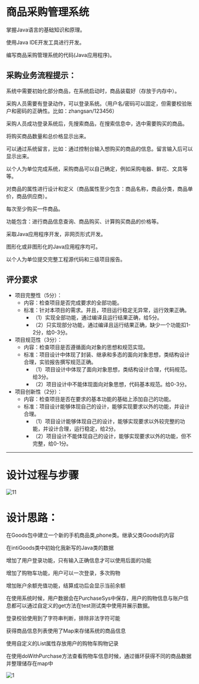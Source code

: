 # 商品采购管理系统


掌握Java语言的基础知识和原理。

使用Java IDE开发工具进行开发。

编写商品采购管理系统的代码(Java应用程序)。


## 采购业务流程提示：     
系统中需要初始化部分商品，在系统启动时，商品装载好（存放于内存中）。

采购人员需要有登录动作，可以登录系统。（用户名/密码可以固定，但需要校验账户和密码的正确性。比如：zhangsan/123456）

采购人员成功登录系统后，先搜索商品，在搜索信息中，选中需要购买的商品。

将购买商品数量和总价格显示出来。

可以通过系统留言，比如：通过控制台输入想购买的商品的信息。留言输入后可以显示出来。

以个人为单位完成系统，采购商品可以自己确定，例如采购电器、鲜花、文具等等。

对商品的属性进行设计和定义（商品属性至少包含：商品名称，商品分类，商品单价，商品供应商）。

每次至少购买一件商品。

功能包含：进行商品信息查询、商品购买、计算购买商品的价格等。

采取Java应用程序开发，非网页形式开发。

图形化或非图形化的Java应用程序均可。

以个人为单位提交完整工程源代码和三级项目报告。

## 评分要求
- 项目完整性（5分）：
  - 内容：检查项目是否完成要求的全部功能。
  - 标准：针对本项目的需求。并且，项目运行稳定无异常，运行效果正确。
    - （1）实现全部功能，通过编译且运行结果正确，给5分。
    - （2）只实现部分功能，通过编译且运行结果正确，缺少一个功能扣1-2分，给0-3分。
- 项目规范性（3分）：
  - 内容：检查项目是否遵循面向对象的思想和规范实现。
  - 标准：项目设计中体现了封装、继承和多态的面向对象思想，类结构设计合理，实验报告撰写规范正确。
    - （1）项目设计中体现了面向对象思想，类结构设计合理，代码规范。给3分。
    - （2）项目设计中不能体现面向对象思想，代码基本规范。给0-3分。
- 项目创新性（2分）：
  - 内容：检查项目是否在要求的基本功能的基础上添加自己的功能。  
  - 标准：项目设计能够体现自己的设计，能够实现要求以外的功能，并设计合理。
    - （1）项目设计能够体现自己的设计，能够实现要求以外较完整的功能，并设计合理，运行稳定，给2分。
    - （2）项目设计不能体现自己的设计，能够实现要求以外的功能，但不完整，给0-1分。

----

# 设计过程与步骤

![11](https://github.com/yxmiaoyu/CollegeAssignment1/assets/44925953/edb58d95-881d-4f27-813c-fbe427582d1b)

 

# 设计思路：

在Goods包中建立一个新的手机商品类,phone类。继承父类Goods的内容

在intiGoods类中初始化我新写的Java类的数据

增加了用户登录功能，只有输入正确信息才可以使用后面的功能

增加了购物车功能，用户可以一次登录，多次购物

增加账户余额充值功能，结算成功后会显示当前余额

 

在使用系统时候，用户数据会在PurchaseSys中保存，用户的购物信息与账户信息都可以通过自定义的get方法在test测试类中使用并展示数据。

 

登录校验使用到了字符串判断，排除非法字符可能

获得商品信息列表使用了Map来存储系统的商品信息

使用自定义的List<Shopping>属性存放用户的购物车购物记录

在使用doWithPurchase方法查看购物车信息时候，通过循环获得不同的商品数据并整理储存在map中

![1](https://github.com/yxmiaoyu/CollegeAssignment1/assets/44925953/d3a94062-7196-4109-8322-278b7e8ff4a2)

​                                           
       
